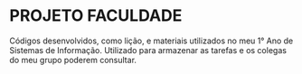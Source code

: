 # PROJETO FACULDADE
Códigos desenvolvidos, como lição, e materiais utilizados no meu 1° Ano de Sistemas de Informação.
Utilizado para armazenar as tarefas e os colegas do meu grupo poderem consultar.
